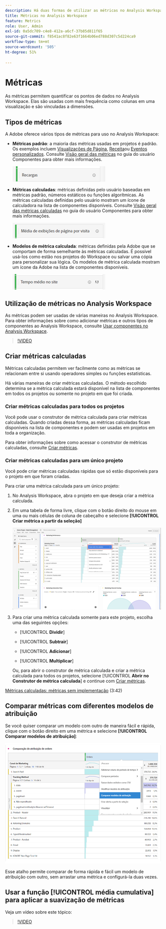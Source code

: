 ```yaml
---
description: Há duas formas de utilizar as métricas no Analysis Workspace.
title: Métricas no Analysis Workspace
feature: Metrics
role: User, Admin
exl-id: 0a5dc709-c4e8-412a-a6cf-37b85d811f65
source-git-commit: f8541ac8f82e63f1664b06ed788d307c5d224ca9
workflow-type: tm+mt
source-wordcount: '505'
ht-degree: 51%

---
```


# Métricas

As métricas permitem quantificar os pontos de dados no Analysis Workspace. Elas são usadas com mais frequência como colunas em uma visualização e são vinculadas a dimensões.

## Tipos de métricas

A Adobe oferece vários tipos de métricas para uso no Analysis Workspace:

* **Métricas padrão**: a maioria das métricas usadas em projetos é padrão. Os exemplos incluem [Visualizações de Página](/help/components/metrics/page-views.md), [Receita](/help/components/metrics/revenue.md)ou [Eventos personalizados](/help/components/metrics/custom-events.md). Consulte [Visão geral das métricas](/help/components/metrics/overview.md) no guia do usuário Componentes para obter mais informações.

  ![Métrica padrão](assets/standard-metric.png)

* **Métricas calculadas**: métricas definidas pelo usuário baseadas em métricas padrão, números estáticos ou funções algorítmicas. As métricas calculadas definidas pelo usuário mostram um ícone de calculadora na lista de componentes disponíveis. Consulte [Visão geral das métricas calculadas](/help/components/c-calcmetrics/cm-overview.md) no guia do usuário Componentes para obter mais informações.

  ![Métrica calculada](assets/calculated-metric.png)

* **Modelos de métrica calculada**: métricas definidas pela Adobe que se comportam de forma semelhante às métricas calculadas. É possível usá-los como estão nos projetos do Workspace ou salvar uma cópia para personalizar sua lógica. Os modelos de métrica calculada mostram um ícone da Adobe na lista de componentes disponíveis.

  ![Modelo de métrica calculada](assets/calculated-metric-template.png)

## Utilização de métricas no Analysis Workspace

As métricas podem ser usadas de várias maneiras no Analysis Workspace. Para obter informações sobre como adicionar métricas e outros tipos de componentes ao Analysis Workspace, consulte [Usar componentes no Analysis Workspace](/help/analyze/analysis-workspace/components/use-components-in-workspace.md).

>[!VIDEO](https://video.tv.adobe.com/v/40817/?quality=12)

## Criar métricas calculadas

Métricas calculadas permitem ver facilmente como as métricas se relacionam entre si usando operadores simples ou funções estatísticas.

Há várias maneiras de criar métricas calculadas. O método escolhido determina se a métrica calculada estará disponível na lista de componentes em todos os projetos ou somente no projeto em que foi criada.

### Criar métricas calculadas para todos os projetos

Você pode usar o construtor de métrica calculada para criar métricas calculadas. Quando criadas dessa forma, as métricas calculadas ficam disponíveis na lista de componentes e podem ser usadas em projetos em toda a organização.

Para obter informações sobre como acessar o construtor de métricas calculadas, consulte [Criar métricas](/help/components/c-calcmetrics/c-workflow/cm-workflow/c-build-metrics/cm-build-metrics.md).

### Criar métricas calculadas para um único projeto

Você pode criar métricas calculadas rápidas que só estão disponíveis para o projeto em que foram criadas.

Para criar uma métrica calculada para um único projeto:

1. No Analysis Workspace, abra o projeto em que deseja criar a métrica calculada.

1. Em uma tabela de forma livre, clique com o botão direito do mouse em uma ou mais células de coluna de cabeçalho e selecione **[!UICONTROL Criar métrica a partir da seleção]**

   ![Destaque do painel do Workspace Criar a partir da seleção](assets/create-metric-from-selection.png)

1. Para criar uma métrica calculada somente para este projeto, escolha uma das seguintes opções:

   * [!UICONTROL **Dividir**]

   * [!UICONTROL **Subtrair**]

   * [!UICONTROL **Adicionar**]

   * [!UICONTROL **Multiplicar**]

   Ou, para abrir o construtor de métrica calculada e criar a métrica calculada para todos os projetos, selecione [!UICONTROL **Abrir no Construtor de métrica calculada**] e continue com [Criar métricas](/help/components/c-calcmetrics/c-workflow/cm-workflow/c-build-metrics/cm-build-metrics.md).

[Métricas calculadas: métricas sem implementação](https://experienceleague.adobe.com/docs/analytics-learn/tutorials/components/calculated-metrics/calculated-metrics-implementationless-metrics.html?lang=pt-BR) (3:42)

## Comparar métricas com diferentes modelos de atribuição

Se você quiser comparar um modelo com outro de maneira fácil e rápida, clique com o botão direito em uma métrica e selecione **[!UICONTROL Comparar modelos de atribuição]**:

![Comparar atribuição](assets/compare-attribution.png)

Esse atalho permite comparar de forma rápida e fácil um modelo de atribuição com outro, sem arrastar uma métrica e configurá-la duas vezes.

## Usar a função [!UICONTROL média cumulativa] para aplicar a suavização de métricas

Veja um vídeo sobre este tópico:

>[!VIDEO](https://video.tv.adobe.com/v/27068/?quality=12)
